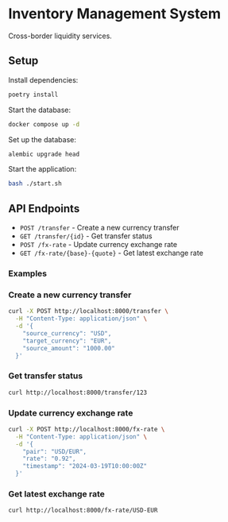 # Inventory Management System

Cross-border liquidity services.

## Setup

Install dependencies:
   ```bash
   poetry install
   ```

Start the database:
   ```bash
   docker compose up -d
   ```

Set up the database:
   ```bash
   alembic upgrade head
   ```

Start the application:
   ```bash
   bash ./start.sh
   ```

## API Endpoints

- `POST /transfer` - Create a new currency transfer
- `GET /transfer/{id}` - Get transfer status
- `POST /fx-rate` - Update currency exchange rate
- `GET /fx-rate/{base}-{quote}` - Get latest exchange rate

### Examples

### Create a new currency transfer
```bash
curl -X POST http://localhost:8000/transfer \
  -H "Content-Type: application/json" \
  -d '{
    "source_currency": "USD",
    "target_currency": "EUR",
    "source_amount": "1000.00"
  }'
```

### Get transfer status
```bash
curl http://localhost:8000/transfer/123
```

### Update currency exchange rate
```bash
curl -X POST http://localhost:8000/fx-rate \
  -H "Content-Type: application/json" \
  -d '{
    "pair": "USD/EUR",
    "rate": "0.92",
    "timestamp": "2024-03-19T10:00:00Z"
  }'
```

### Get latest exchange rate
```bash
curl http://localhost:8000/fx-rate/USD-EUR
```
